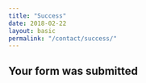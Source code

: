 ```yaml
---
title: "Success"
date: 2018-02-22
layout: basic
permalink: "/contact/success/"
---
```


## Your form was submitted
